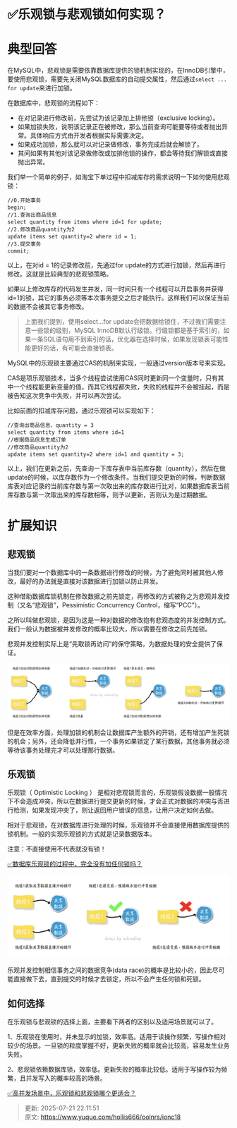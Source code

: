 # ✅乐观锁与悲观锁如何实现？

# 典型回答


在MySQL中，悲观锁是需要依靠数据库提供的锁机制实现的，在InnoDB引擎中，要使用悲观锁，需要先关闭MySQL数据库的自动提交属性，然后通过`select ... for update`来进行加锁。



在数据库中，悲观锁的流程如下：



+ 在对记录进行修改前，先尝试为该记录加上排他锁（exclusive locking）。
+ 如果加锁失败，说明该记录正在被修改，那么当前查询可能要等待或者抛出异常。具体响应方式由开发者根据实际需要决定。
+ 如果成功加锁，那么就可以对记录做修改，事务完成后就会解锁了。
+ 其间如果有其他对该记录做修改或加排他锁的操作，都会等待我们解锁或直接抛出异常。



我们举一个简单的例子，如淘宝下单过程中扣减库存的需求说明一下如何使用悲观锁：



```plain
//0.开始事务
begin; 
//1.查询出商品信息
select quantity from items where id=1 for update;
//2.修改商品quantity为2
update items set quantity=2 where id = 1;
//3.提交事务
commit;
```



以上，在对id = 1的记录修改前，先通过for update的方式进行加锁，然后再进行修改。这就是比较典型的悲观锁策略。



如果以上修改库存的代码发生并发，同一时间只有一个线程可以开启事务并获得id=1的锁，其它的事务必须等本次事务提交之后才能执行。这样我们可以保证当前的数据不会被其它事务修改。



> 上面我们提到，使用select…for update会把数据给锁住，不过我们需要注意一些锁的级别，MySQL InnoDB默认行级锁。行级锁都是基于索引的，如果一条SQL语句用不到索引的话，优化器在选择时候，如果发现锁表可能性能更好的话，有可能会直接锁表。
>



MySQL中的乐观锁主要通过CAS的机制来实现，一般通过version版本号来实现。



CAS是项乐观锁技术，当多个线程尝试使用CAS同时更新同一个变量时，只有其中一个线程能更新变量的值，而其它线程都失败，失败的线程并不会被挂起，而是被告知这次竞争中失败，并可以再次尝试。



比如前面的扣减库存问题，通过乐观锁可以实现如下：



```plain
//查询出商品信息，quantity = 3
select quantity from items where id=1
//根据商品信息生成订单
//修改商品quantity为2
update items set quantity=2 where id=1 and quantity = 3;
```



以上，我们在更新之前，先查询一下库存表中当前库存数（quantity），然后在做update的时候，以库存数作为一个修改条件。当我们提交更新的时候，判断数据库表对应记录的当前库存数与第一次取出来的库存数进行比对，如果数据库表当前库存数与第一次取出来的库存数相等，则予以更新，否则认为是过期数据。



# 扩展知识


## 悲观锁


当我们要对一个数据库中的一条数据进行修改的时候，为了避免同时被其他人修改，最好的办法就是直接对该数据进行加锁以防止并发。



这种借助数据库锁机制在修改数据之前先锁定，再修改的方式被称之为悲观并发控制（又名“悲观锁”，Pessimistic Concurrency Control，缩写“PCC”）。



之所以叫做悲观锁，是因为这是一种对数据的修改抱有悲观态度的并发控制方式。我们一般认为数据被并发修改的概率比较大，所以需要在修改之前先加锁。



悲观并发控制实际上是“先取锁再访问”的保守策略，为数据处理的安全提供了保证。



![1666424062155-44a54020-cdd0-47f6-bc85-8c467f804021.jpeg](./img/Pwrn4Bv6VocujsOv/1666424062155-44a54020-cdd0-47f6-bc85-8c467f804021-026679.jpeg)



但是在效率方面，处理加锁的机制会让数据库产生额外的开销，还有增加产生死锁的机会；另外，还会降低并行性，一个事务如果锁定了某行数据，其他事务就必须等待该事务处理完才可以处理那行数据。



## 乐观锁
乐观锁（ Optimistic Locking ） 是相对悲观锁而言的，乐观锁假设数据一般情况下不会造成冲突，所以在数据进行提交更新的时候，才会正式对数据的冲突与否进行检测，如果发现冲突了，则让返回用户错误的信息，让用户决定如何去做。



相对于悲观锁，在对数据库进行处理的时候，乐观锁并不会直接使用数据库提供的锁机制。一般的实现乐观锁的方式就是记录数据版本。



注意：不直接使用不代表就没有锁！

[✅数据库乐观锁的过程中，完全没有加任何锁吗？](https://www.yuque.com/hollis666/oolnrs/vk7tpwcpzfh35d04)



![1666424062162-11be27bb-06fd-4799-a229-1f184b8f9808.jpeg](./img/Pwrn4Bv6VocujsOv/1666424062162-11be27bb-06fd-4799-a229-1f184b8f9808-399542.jpeg)

乐观并发控制相信事务之间的数据竞争(data race)的概率是比较小的，因此尽可能直接做下去，直到提交的时候才去锁定，所以不会产生任何锁和死锁。



## 如何选择
在乐观锁与悲观锁的选择上面，主要看下两者的区别以及适用场景就可以了。



1、乐观锁在使用时，并未显示的加锁，效率高。适用于读操作频繁，写操作相对较少的场景。一旦锁的粒度掌握不好，更新失败的概率就会比较高，容易发生业务失败。 

2、悲观锁依赖数据库锁，效率低。更新失败的概率比较低。适用于写操作较为频繁，且并发写入的概率较高的场景。



[✅高并发场景中，乐观锁和悲观锁哪个更适合？](https://www.yuque.com/hollis666/oolnrs/kzkm89bnr0fzdeyi)





> 更新: 2025-07-21 22:11:51  
> 原文: <https://www.yuque.com/hollis666/oolnrs/ionc18>